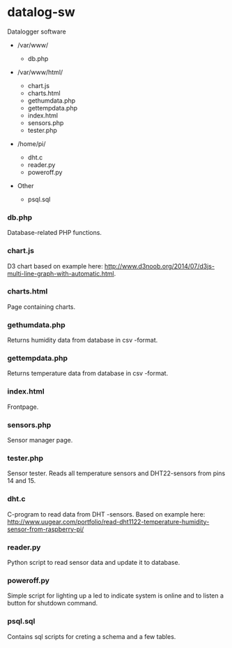 # datalog-sw
Datalogger software

* /var/www/

  * db.php  

* /var/www/html/

  * chart.js  
  * charts.html  
  * gethumdata.php  
  * gettempdata.php  
  * index.html
  * sensors.php  
  * tester.php

* /home/pi/

  * dht.c  
  * reader.py  
  * poweroff.py

* Other

  * psql.sql

### db.php
Database-related PHP functions.

### chart.js
D3 chart based on example here: http://www.d3noob.org/2014/07/d3js-multi-line-graph-with-automatic.html.

### charts.html
Page containing charts.

### gethumdata.php
Returns humidity data from database in csv -format.

### gettempdata.php
Returns temperature data from database in csv -format.

### index.html
Frontpage.

### sensors.php
Sensor manager page.

### tester.php
Sensor tester. Reads all temperature sensors and DHT22-sensors from pins 14 and 15.

### dht.c
C-program to read data from DHT -sensors. Based on example here: http://www.uugear.com/portfolio/read-dht1122-temperature-humidity-sensor-from-raspberry-pi/

### reader.py
Python script to read sensor data and update it to database.

### poweroff.py
Simple script for lighting up a led to indicate system is online and to listen a button for shutdown command.

### psql.sql
Contains sql scripts for creting a schema and a few tables.
